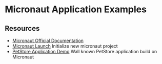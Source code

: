 # Micronaut Application Examples

## Resources

* [Micronaut Official Documentation](https://docs.micronaut.io/latest/guide/index.html)
* [Micronaut Launch](https://micronaut.io/launch) Initialize new micronaut project
* [PetStore Application Demo](https://github.com/micronaut-projects/micronaut-examples/tree/master/petstore) Wall known PetStore application build on Micronaut
